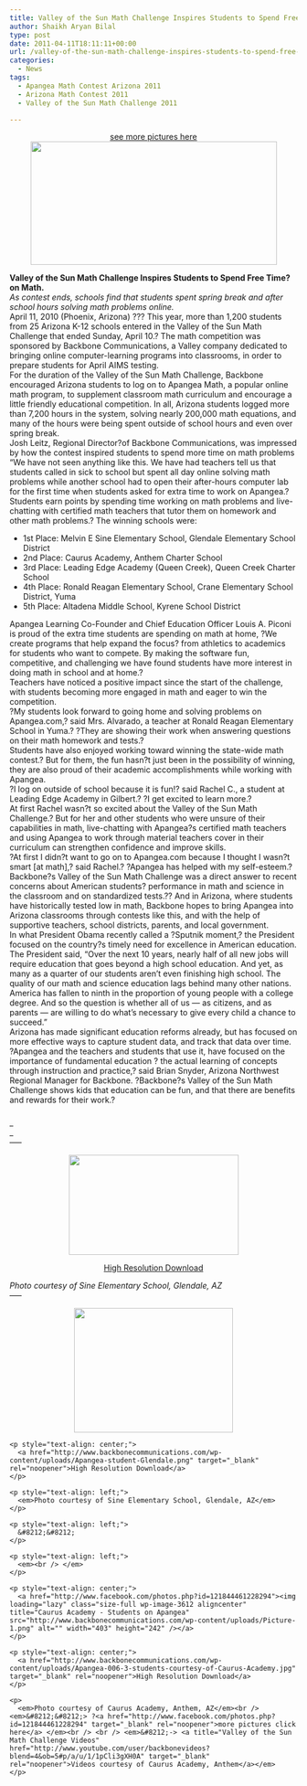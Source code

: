```yaml
---
title: Valley of the Sun Math Challenge Inspires Students to Spend Free Time on Math – Arizona Schools
author: Shaikh Aryan Bilal
type: post
date: 2011-04-11T18:11:11+00:00
url: /valley-of-the-sun-math-challenge-inspires-students-to-spend-free-time-on-math-arizona/
categories:
  - News
tags:
  - Apangea Math Contest Arizona 2011
  - Arizona Math Contest 2011
  - Valley of the Sun Math Challenge 2011

---
```

<p style="text-align: center;">
  <a href="http://www.facebook.com/photos.php?id=121844461228294" target="_blank" rel="noopener">see more pictures here</a><img loading="lazy" class="aligncenter size-full wp-image-3705" title="Melvin Sine School Glendale Math Challenge Winners" src="http://www.backbonecommunications.com/wp-content/uploads/Melvin-Sine-School-Glendale-Math-Challenge-Winners.png" alt="" width="431" height="216" />
</p>

**Valley of the Sun Math Challenge Inspires Students to Spend Free Time?on Math.**  
_As contest ends, schools find that students spent spring break and after school hours solving math problems online._  
April 11, 2010 (Phoenix, Arizona) ??? This year, more than 1,200 students from 25 Arizona K-12 schools entered in the Valley of the Sun Math Challenge that ended Sunday, April 10.? The math competition was sponsored by Backbone Communications, a Valley company dedicated to bringing online computer-learning programs into classrooms, in order to prepare students for April AIMS testing.  
For the duration of the Valley of the Sun Math Challenge, Backbone encouraged Arizona students to log on to Apangea Math, a popular online math program, to supplement classroom math curriculum and encourage a little friendly educational competition. In all, Arizona students logged more than 7,200 hours in the system, solving nearly 200,000 math equations, and many of the hours were being spent outside of school hours and even over spring break.  
Josh Leitz, Regional Director?of Backbone Communications, was impressed by how the contest inspired students to spend more time on math problems &#8220;We have not seen anything like this. We have had teachers tell us that students called in sick to school but spent all day online solving math problems while another school had to open their after-hours computer lab for the first time when students asked for extra time to work on Apangea.?  
Students earn points by spending time working on math problems and live-chatting with certified math teachers that tutor them on homework and other math problems.? The winning schools were:

  * 1st Place: Melvin E Sine Elementary School, Glendale Elementary School District
  * 2nd Place: Caurus Academy, Anthem Charter School
  * 3rd Place: Leading Edge Academy (Queen Creek), Queen Creek Charter School
  * 4th Place: Ronald Reagan Elementary School, Crane Elementary School District, Yuma
  * 5th Place: Altadena Middle School, Kyrene School District

Apangea Learning Co-Founder and Chief Education Officer Louis A. Piconi is proud of the extra time students are spending on math at home, ?We create programs that help expand the focus? from athletics to academics for students who want to compete. By making the software fun, competitive, and challenging we have found students have more interest in doing math in school and at home.?  
Teachers have noticed a positive impact since the start of the challenge, with students becoming more engaged in math and eager to win the competition.  
?My students look forward to going home and solving problems on Apangea.com,? said Mrs. Alvarado, a teacher at Ronald Reagan Elementary School in Yuma.? ?They are showing their work when answering questions on their math homework and tests.?  
Students have also enjoyed working toward winning the state-wide math contest.? But for them, the fun hasn?t just been in the possibility of winning, they are also proud of their academic accomplishments while working with Apangea.  
?I log on outside of school because it is fun!? said Rachel C., a student at Leading Edge Academy in Gilbert.? ?I get excited to learn more.?  
At first Rachel wasn?t so excited about the Valley of the Sun Math Challenge.? But for her and other students who were unsure of their capabilities in math, live-chatting with Apangea?s certified math teachers and using Apangea to work through material teachers cover in their curriculum can strengthen confidence and improve skills.  
?At first I didn?t want to go on to Apangea.com because I thought I wasn?t smart [at math],? said Rachel.? ?Apangea has helped with my self-esteem.?  
Backbone?s Valley of the Sun Math Challenge was a direct answer to recent concerns about American students? performance in math and science in the classroom and on standardized tests.?? And in Arizona, where students have historically tested low in math, Backbone hopes to bring Apangea into Arizona classrooms through contests like this, and with the help of supportive teachers, school districts, parents, and local government.  
In what President Obama recently called a ?Sputnik moment,? the President focused on the country?s timely need for excellence in American education.  
The President said, &#8220;Over the next 10 years, nearly half of all new jobs will require education that goes beyond a high school education. And yet, as many as a quarter of our students aren&#8217;t even finishing high school. The quality of our math and science education lags behind many other nations. America has fallen to ninth in the proportion of young people with a college degree. And so the question is whether all of us &#8212; as citizens, and as parents &#8212; are willing to do what&#8217;s necessary to give every child a chance to succeed.&#8221;  
Arizona has made significant education reforms already, but has focused on more effective ways to capture student data, and track that data over time.  
?Apangea and the teachers and students that use it, have focused on the importance of fundamental education ? the actual learning of concepts through instruction and practice,? said Brian Snyder, Arizona Northwest Regional Manager for Backbone. ?Backbone?s Valley of the Sun Math Challenge shows kids that education can be fun, and that there are benefits and rewards for their work.?  
###  
_  
_  
&#8212;&#8211;

<p style="text-align: center;">
  <p style="text-align: center;">
    <a href="http://www.facebook.com/photos.php?id=121844461228294"><img loading="lazy" class="size-full wp-image-3614 aligncenter" title="Glendale Students on Apangea" src="http://www.backbonecommunications.com/wp-content/uploads/Picture-51.png" alt="" width="297" height="175" /></a><em> </em>
  </p>
  
  <p style="text-align: center;">
    <a href="http://www.backbonecommunications.com/wp-content/uploads/Apangea-students.png" target="_blank" rel="noopener">High Resolution Download</a>
  </p>
  
  <p>
    <em>Photo courtesy of Sine Elementary School, Glendale, AZ</em><br /> &#8212;&#8211;
  </p>
  
  <p style="text-align: center;">
    <p style="text-align: center;">
      <a href="http://www.facebook.com/photos.php?id=121844461228294"><img loading="lazy" class="aligncenter size-full wp-image-3613" title="Glendale student on Apangea" src="http://www.backbonecommunications.com/wp-content/uploads/Picture-42.png" alt="" width="278" height="218" /></a>
    </p>
    
    <p style="text-align: center;">
      <a href="http://www.backbonecommunications.com/wp-content/uploads/Apangea-student-Glendale.png" target="_blank" rel="noopener">High Resolution Download</a>
    </p>
    
    <p style="text-align: left;">
      <em>Photo courtesy of Sine Elementary School, Glendale, AZ</em>
    </p>
    
    <p style="text-align: left;">
      &#8212;&#8212;
    </p>
    
    <p style="text-align: left;">
      <em><br /> </em>
    </p>
    
    <p style="text-align: center;">
      <a href="http://www.facebook.com/photos.php?id=121844461228294"><img loading="lazy" class="size-full wp-image-3612 aligncenter" title="Caurus Academy - Students on Apangea" src="http://www.backbonecommunications.com/wp-content/uploads/Picture-1.png" alt="" width="403" height="242" /></a>
    </p>
    
    <p style="text-align: center;">
      <a href="http://www.backbonecommunications.com/wp-content/uploads/Apangea-006-3-students-courtesy-of-Caurus-Academy.jpg" target="_blank" rel="noopener">High Resolution Download</a>
    </p>
    
    <p>
      <em>Photo courtesy of Caurus Academy, Anthem, AZ</em><br /> <em>&#8212;&#8212;> ?<a href="http://www.facebook.com/photos.php?id=121844461228294" target="_blank" rel="noopener">more pictures click here</a> </em><br /> <br /> <em>&#8212;-> <a title="Valley of the Sun Math Challenge Videos" href="http://www.youtube.com/user/backbonevideos?blend=4&ob=5#p/a/u/1/1pCli3gXH0A" target="_blank" rel="noopener">Videos courtesy of Caurus Academy, Anthem</a></em>
    </p>